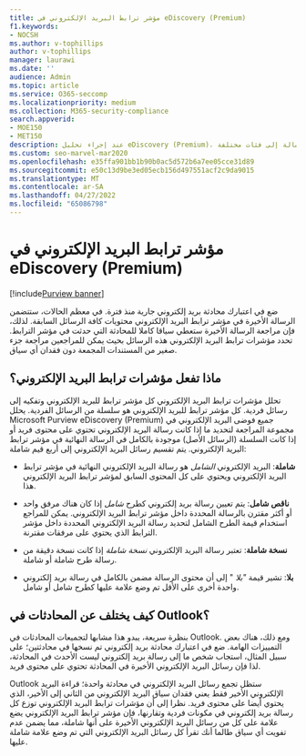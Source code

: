 ```yaml
---
title: مؤشر ترابط البريد الإلكتروني في eDiscovery (Premium)
f1.keywords:
- NOCSH
ms.author: v-tophillips
author: v-tophillips
manager: laurawi
ms.date: ''
audience: Admin
ms.topic: article
ms.service: O365-seccomp
ms.localizationpriority: medium
ms.collection: M365-security-compliance
search.appverid:
- MOE150
- MET150
description: عند إجراء تحليل eDiscovery (Premium)، يقوم مؤشر ترابط البريد الإلكتروني بتحليل محادثة بريد إلكتروني وفصل كل رسالة إلى فئات مختلفة.
ms.custom: seo-marvel-mar2020
ms.openlocfilehash: e35ffa901bb1b90b0ac5d572b6a7ee05cce31d89
ms.sourcegitcommit: e50c13d9be3ed05ecb156d497551acf2c9da9015
ms.translationtype: MT
ms.contentlocale: ar-SA
ms.lasthandoff: 04/27/2022
ms.locfileid: "65086798"
---
```

# <a name="email-threading-in-ediscovery-premium"></a>مؤشر ترابط البريد الإلكتروني في eDiscovery (Premium)

[!include[Purview banner](../includes/purview-rebrand-banner.md)]

ضع في اعتبارك محادثة بريد إلكتروني جارية منذ فترة. في معظم الحالات، ستتضمن الرسالة الأخيرة في مؤشر ترابط البريد الإلكتروني محتويات كافة الرسائل السابقة. لذلك، فإن مراجعة الرسالة الأخيرة ستعطي سياقا كاملا للمحادثة التي حدثت في مؤشر الترابط. تحدد مؤشرات ترابط البريد الإلكتروني هذه الرسائل بحيث يمكن للمراجعين مراجعة جزء صغير من المستندات المجمعة دون فقدان أي سياق.

## <a name="what-does-email-threading-do"></a>ماذا تفعل مؤشرات ترابط البريد الإلكتروني؟

تحلل مؤشرات ترابط البريد الإلكتروني كل مؤشر ترابط للبريد الإلكتروني وتفكيه إلى رسائل فردية. كل مؤشر ترابط للبريد الإلكتروني هو سلسلة من الرسائل الفردية. يحلل Microsoft Purview eDiscovery (Premium) جميع فوضى البريد الإلكتروني في مجموعة المراجعة لتحديد ما إذا كانت رسالة البريد الإلكتروني تحتوي على محتوى فريد أو إذا كانت السلسلة (الرسائل الأصل) موجودة بالكامل في الرسالة النهائية في مؤشر ترابط البريد الإلكتروني. يتم تقسيم رسائل البريد الإلكتروني إلى أربع قيم شاملة:

- **شاملة**: البريد الإلكتروني *الشامل* هو رسالة البريد الإلكتروني النهائية في مؤشر ترابط البريد الإلكتروني ويحتوي على كل المحتوى السابق لمؤشر ترابط البريد الإلكتروني هذا.

- **ناقص شامل**: يتم تعيين رسالة بريد إلكتروني كطرح *شامل* إذا كان هناك مرفق واحد أو أكثر مقترن بالرسالة المحددة داخل مؤشر ترابط البريد الإلكتروني. يمكن للمراجع استخدام قيمة الطرح الشامل لتحديد رسالة البريد الإلكتروني المحددة داخل مؤشر الترابط الذي يحتوي على مرفقات مقترنة. 

- **نسخة شاملة**: تعتبر رسالة البريد الإلكتروني *نسخة شاملة* إذا كانت نسخة دقيقة من رسالة طرح شاملة أو شاملة. 

- **بلا**: تشير قيمة *"بلا* " إلى أن محتوى الرسالة مضمن بالكامل في رسالة بريد إلكتروني واحدة أخرى على الأقل تم وضع علامة عليها كطرح شامل أو شامل.

## <a name="how-is-it-different-from-conversations-in-outlook"></a>كيف يختلف عن المحادثات في Outlook؟

بنظرة سريعة، يبدو هذا مشابها لتجميعات المحادثات في Outlook. ومع ذلك، هناك بعض التمييزات الهامة. ضع في اعتبارك محادثة بريد إلكتروني تم نسخها في محادثتين؛ على سبيل المثال، استجاب شخص ما إلى رسالة بريد إلكتروني ليست الأحدث في المحادثة، لذا فإن رسائل البريد الإلكتروني الأخيرة في المحادثة تحتوي على محتوى فريد.

Outlook ستظل تجمع رسائل البريد الإلكتروني في محادثة واحدة؛ قراءة البريد الإلكتروني الأخير فقط يعني فقدان سياق البريد الإلكتروني من الثاني إلى الأخير، الذي يحتوي أيضا على محتوى فريد. نظرا إلى أن مؤشرات ترابط البريد الإلكتروني توزع كل رسالة بريد إلكتروني في مكونات فردية وتقارنها، فإن مؤشر ترابط البريد الإلكتروني يضع علامة على كل من رسائل البريد الإلكتروني الأخيرة على أنها شاملة، مما يضمن عدم تفويت أي سياق طالما أنك تقرأ كل رسائل البريد الإلكتروني التي تم وضع علامة شاملة عليها.
